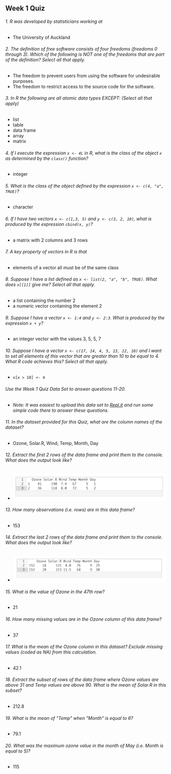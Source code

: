 ## Week 1 Quiz

###### 1. R was developed by statisticians working at
- The University of Auckland

###### 2. The definition of free software consists of four freedoms (freedoms 0 through 3). Which of the following is NOT one of the freedoms that are part of the definition? Select all that apply.
- The freedom to prevent users from using the software for undesirable purposes.
- The freedom to restrict access to the source code for the software.

###### 3. In R the following are all atomic data types EXCEPT: (Select all that apply)
- list
- table
- data frame
- array
- matrix

###### 4. If I execute the expression `x <- 4L` in R, what is the class of the object `x` as determined by the `class()` function?
- integer

###### 5. What is the class of the object defined by the expression `x <- c(4, "a", TRUE)`?
- character

###### 6. If I have two vectors `x <- c(1,3, 5)` and `y <- c(3, 2, 10)`, what is produced by the expression `cbind(x, y)`?
- a matrix with 2 columns and 3 rows

###### 7. A key property of vectors in R is that
- elements of a vector all must be of the same class

###### 8. Suppose I have a list defined as `x <- list(2, "a", "b", TRUE)`. What does `x[[1]]` give me? Select all that apply.
- a list containing the number 2
- a numeric vector containing the element 2

###### 9. Suppose I have a vector `x <- 1:4` and `y <- 2:3`. What is produced by the expression `x + y`?
- an integer vector with the values 3, 5, 5, 7

###### 10. Suppose I have a vector `x <- c(17, 14, 4, 5, 13, 12, 10)` and I want to set all elements of this vector that are greater than 10 to be equal to 4. What R code achieves this? Select all that apply.
- `x[x > 10] <- 4`

###### Use the Week 1 Quiz Data Set to answer questions 11-20.
- *Note: It was easiest to upload this data set to [Repl.it](https://repl.it/) and run some simple code there to answer these questions.*

###### 11. In the dataset provided for this Quiz, what are the column names of the dataset?
- Ozone, Solar.R, Wind, Temp, Month, Day

###### 12. Extract the first 2 rows of the data frame and print them to the console. What does the output look like?
- ![Image of First Two Rows](/data/first_rows.png)

###### 13. How many observations (i.e. rows) are in this data frame?
- 153

###### 14. Extract the last 2 rows of the data frame and print them to the console. What does the output look like?
- ![Image of Last Two Rows](/data/last_rows.png)

###### 15. What is the value of Ozone in the 47th row?
- 21

###### 16. How many missing values are in the Ozone column of this data frame?
- 37

###### 17. What is the mean of the Ozone column in this dataset? Exclude missing values (coded as NA) from this calculation.
- 42.1

###### 18. Extract the subset of rows of the data frame where Ozone values are above 31 and Temp values are above 90. What is the mean of Solar.R in this subset?
- 212.8

###### 19. What is the mean of "Temp" when "Month" is equal to 6?
- 79.1

###### 20. What was the maximum ozone value in the month of May (i.e. Month is equal to 5)?
- 115
